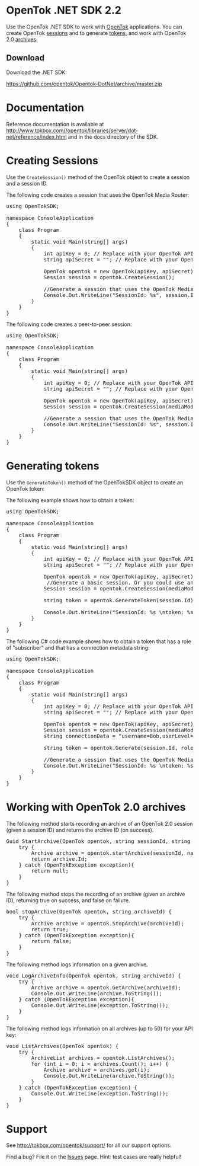 # OpenTok .NET SDK 2.2

Use the OpenTok .NET SDK to work with [OpenTok](http://www.tokbox.com/) applications.
You can create OpenTok [sessions](http://tokbox.com/opentok/tutorials/create-session/)
and to generate [tokens](http://tokbox.com/opentok/tutorials/create-token/),
and work with OpenTok 2.0 [archives](http://tokbox.com/#archiving).

## Download

Download the .NET SDK:

<https://github.com/opentok/Opentok-DotNet/archive/master.zip>

# Documentation

Reference documentation is available at <http://www.tokbox.com//opentok/libraries/server/dot-net/reference/index.html> and in the
docs directory of the SDK.

# Creating Sessions
Use the `CreateSession()` method of the OpenTok object to create a session and a session ID.

The following code creates a session that uses the OpenTok Media Router:

<pre>
using OpenTokSDK;

namespace ConsoleApplication
{
    class Program
    {
        static void Main(string[] args)
        {
	        int apiKey = 0; // Replace with your OpenTok API key.
	        string apiSecret = ""; // Replace with your OpenTok API secret.

	        OpenTok opentok = new OpenTok(apiKey, apiSecret);
	        Session session = opentok.CreateSession();
	        
	        //Generate a session that uses the OpenTok Media Router    
	        Console.Out.WriteLine("SessionId: %s", session.Id);
        }
    }
}
</pre>

The following code creates a peer-to-peer session:

<pre>
using OpenTokSDK;

namespace ConsoleApplication
{
    class Program
    {
        static void Main(string[] args)
        {
	        int apiKey = 0; // Replace with your OpenTok API key.
	        string apiSecret = ""; // Replace with your OpenTok API secret.

	        OpenTok opentok = new OpenTok(apiKey, apiSecret);
	        Session session = opentok.CreateSession(mediaMode = MediaMode.RELAY);
	        
	        //Generate a session that uses the OpenTok Media Router    
	        Console.Out.WriteLine("SessionId: %s", session.Id);
        }
    }
}
</pre>

# Generating tokens
Use the  `GenerateToken()` method of the OpenTokSDK object to create an OpenTok token:

The following example shows how to obtain a token:

<pre>
using OpenTokSDK;

namespace ConsoleApplication
{
    class Program
    {
        static void Main(string[] args)
        {
	        int apiKey = 0; // Replace with your OpenTok API key.
	        string apiSecret = ""; // Replace with your OpenTok API secret.

	        OpenTok opentok = new OpenTok(apiKey, apiSecret);
	         //Generate a basic session. Or you could use an existing session ID.
	        Session session = opentok.CreateSession(mediaMode = MediaMode.RELAY);

	        string token = opentok.GenerateToken(session.Id)

	        Console.Out.WriteLine("SessionId: %s \ntoken: %s", session.Id, token);
        }
    }
}
</pre>

The following C# code example shows how to obtain a token that has a role of "subscriber" and that has
a connection metadata string:

<pre>
using OpenTokSDK;

namespace ConsoleApplication
{
    class Program
    {
        static void Main(string[] args)
        {
	        int apiKey = 0; // Replace with your OpenTok API key.
	        string apiSecret = ""; // Replace with your OpenTok API secret.

	        OpenTok opentok = new OpenTok(apiKey, apiSecret);
	        Session session = opentok.CreateSession(mediaMode = MediaMode.RELAY);
	        string connectionData = "username=Bob,userLevel=4";

	        string token = opentok.Generate(session.Id, role=Role.SUBSCRIBER, data=connectionData);

	        //Generate a session that uses the OpenTok Media Router    
	        Console.Out.WriteLine("SessionId: %s \ntoken: %s", session.Id, token);
        }
    }
}
</pre>

# Working with OpenTok 2.0 archives

The following method starts recording an archive of an OpenTok 2.0 session (given a session ID)
and returns the archive ID (on success).

<pre>
Guid StartArchive(OpenTok opentok, string sessionId, string name) {
    try {
        Archive archive = opentok.startArchive(sessionId, name);
        return archive.Id;
    } catch (OpenTokException exception){
        return null;
    }
}
</pre>

The following method stops the recording of an archive (given an archive ID), returning
true on success, and false on failure.

<pre>
bool stopArchive(OpenTok opentok, string archiveId) {
    try {
        Archive archive = opentok.StopArchive(archiveId);
        return true;
    } catch (OpenTokException exception){
        return false;
    }
}
</pre>

The following method logs information on a given archive.

<pre>
void LogArchiveInfo(OpenTok opentok, string archiveId) {
    try {
        Archive archive = opentok.GetArchive(archiveId);
        Console.Out.WriteLine(archive.ToString());
    } catch (OpenTokException exception){
        Console.Out.WriteLine(exception.ToString());
    }
}
</pre>

The following method logs information on all archives (up to 50)
for your API key:

<pre>
void ListArchives(OpenTok opentok) {
    try {
    	ArchiveList archives = opentok.ListArchives();
        for (int i = 0; i &lt; archives.Count(); i++) {
            Archive archive = archives.get(i);
            Console.Out.WriteLine(archive.ToString());
        }
    } catch (OpenTokException exception) {
        Console.Out.WriteLine(exception.ToString());
    }
}
</pre>


# Support

See http://tokbox.com/opentok/support/ for all our support options.

Find a bug? File it on the [Issues](https://github.com/opentok/opentok-php-sdk/issues) page. Hint:
test cases are really helpful!
